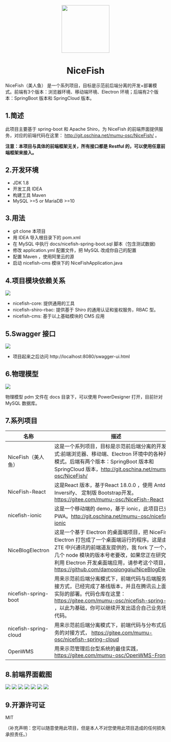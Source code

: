 <p align="center">
    <img width="150" src="https://gitee.com/mumu-osc/nicefish-spring-boot/raw/master/docs/imgs/nice-fish.png">
</p>

<h1 align="center">NiceFish</h1>

<div align="left">
NiceFish（美人鱼） 是一个系列项目，目标是示范前后端分离的开发+部署模式。前端有3个版本：浏览器环境、移动端环境、Electron 环境；后端有2个版本：SpringBoot 版本和 SpringCloud 版本。
</div>

## 1.简述
此项目主要基于 spring-boot 和 Apache Shiro，为 NiceFish 的前端界面提供服务，对应的前端代码在这里： http://git.oschina.net/mumu-osc/NiceFish/ 。

**注意：本项目与具体的前端框架无关，所有接口都是 Restful 的，可以使用任意前端框架来接入。**

## 2.开发环境

- JDK 1.8
- 开发工具 IDEA
- 构建工具 Maven
- MySQL >=5 or MariaDB >=10

## 3.用法

- git clone 本项目
- 用 IDEA 导入根目录下的 pom.xml 
- 在 MySQL 中执行 docs/nicefish-spring-boot.sql 脚本（包含测试数据)
- 修改 application.yml 配置文件，把 MySQL 改成你自己的配置
- 配置 Maven ，使用阿里云的源
- 启动 nicefish-cms 模块下的 NiceFishApplication.java

## 4.项目模块依赖关系

<img src="https://gitee.com/mumu-osc/nicefish-spring-boot/raw/master/docs/imgs/maven-modules.png">

- nicefish-core: 提供通用的工具
- nicefish-shiro-rbac: 提供基于 Shiro 的通用认证和鉴权服务，RBAC 型。
- nicefish-cms: 基于以上基础模块的 CMS 应用

## 5.Swagger 接口

<img src="https://gitee.com/mumu-osc/nicefish-spring-boot/raw/master/docs/imgs/swagger.png">

- 项目起来之后访问 http://localhost:8080/swagger-ui.html

## 6.物理模型

<img src="https://gitee.com/mumu-osc/nicefish-spring-boot/raw/master/docs/imgs/pdm.png">

物理模型 pdm 文件在 docs 目录下，可以使用 PowerDesigner 打开，目前针对 MySQL 数据库。

## 7.系列项目

|  名称   | 描述  |
|  ----  | ----  |
| NiceFish（美人鱼）  | 这是一个系列项目，目标是示范前后端分离的开发模式:前端浏览器、移动端、Electron 环境中的各种开发模式。后端有两个版本：SpringBoot 版本和 SpringCloud 版本，http://git.oschina.net/mumu-osc/NiceFish/ |
| NiceFish-React  |  这是React 版本，基于React 18.0.0 ，使用 Antd、Inversify、 定制版 Bootstrap开发。  https://gitee.com/mumu-osc/NiceFish-React |
| nicefish-ionic  | 这是一个移动端的 demo，基于 ionic，此项目已支持 PWA。http://git.oschina.net/mumu-osc/nicefish-ionic |
| NiceBlogElectron  | 这是一个基于 Electron 的桌面端项目，把 NiceFish 用 Electron 打包成了一个桌面端运行的程序。这是由 ZTE 中兴通讯的前端道友提供的，我 fork 了一个，有几个 node 模块的版本号老要改，如果您正在研究如何利用 Electron 开发桌面端应用，请参考这个项目，https://github.com/damoqiongqiu/NiceBlogElectron |
| nicefish-spring-boot  | 用来示范前后端分离模式下，前端代码与后端服务的对接方式，已经完成了基线版本，并且在腾讯云上面做了实际的部署。代码仓库在这里： https://gitee.com/mumu-osc/nicefish-spring-boot ，以此为基础，你可以继续开发出适合自己业务场景的代码。|
| nicefish-spring-cloud  | 用来示范前后端分离模式下，前端代码与分布式后端服务的对接方式， https://gitee.com/mumu-osc/nicefish-spring-cloud |
| OpenWMS  | 用来示范管理后台型系统的最佳实践，https://gitee.com/mumu-osc/OpenWMS-Frontend |

## 8.前端界面截图

<img src="https://gitee.com/mumu-osc/NiceFish/raw/master/src/assets/imgs/1.png">

<img src="https://gitee.com/mumu-osc/NiceFish/raw/master/src/assets/imgs/2.png">

<img src="https://gitee.com/mumu-osc/NiceFish/raw/master/src/assets/imgs/3.png">

<img src="https://gitee.com/mumu-osc/NiceFish/raw/master/src/assets/imgs/4.png">

<img src="https://gitee.com/mumu-osc/NiceFish/raw/master/src/assets/imgs/5.png">

<img src="https://gitee.com/mumu-osc/NiceFish/raw/master/src/assets/imgs/6.png">

<img src="https://gitee.com/mumu-osc/NiceFish/raw/master/src/assets/imgs/7.png">

## 9.开源许可证

MIT

（补充声明：您可以随意使用此项目，但是本人不对您使用此项目造成的任何损失承担责任。）